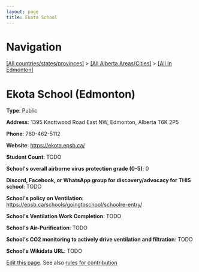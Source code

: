 ```yaml
---
layout: page
title: Ekota School
---
```

# Navigation

[[All countries/states/provinces]](../../..) > [[All Alberta Areas/Cities]](../..) > [[All In Edmonton]](..)

# Ekota School (Edmonton)

**Type**: Public

**Address**: 1395 Knottwood Road East NW, Edmonton, Alberta T6K 2P5

**Phone**: 780-462-5112

**Website**: <https://ekota.epsb.ca/>

**Student Count**: TODO

**School's overall airborne virus protection grade (0-5)**: 0

**Discord, Facebook, or WhatsApp group for discovery/advocacy for THIS school**: TODO

**School's policy on Ventilation**: <https://epsb.ca/schools/goingtoschool/schoolre-entry/>

**School's Ventilation Work Completion**: TODO

**School's Air-Purification**: TODO

**School's CO2 monitoring to actively drive ventilation and filtration**: TODO

**School's Wikidata URL**: TODO


[Edit this page](https://github.com/ventilate-schools/AB/edit/main/./Edmonton/Ekota_School.md). See also [rules for contribution](../../../contribution-rules/)